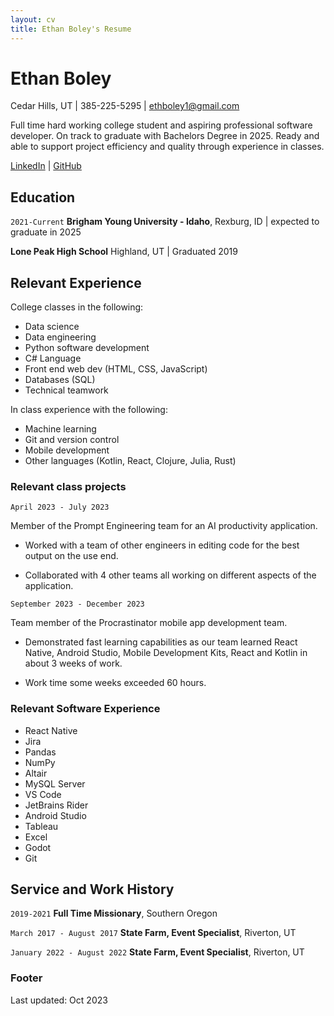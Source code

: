 ```yaml
---
layout: cv
title: Ethan Boley's Resume
---
```

# Ethan Boley

Cedar Hills, UT | 385-225-5295 | ethboley1@gmail.com

Full time hard working college student and aspiring professional software developer. On track to graduate with Bachelors Degree in 2025. Ready and able to support project efficiency and quality through experience in classes. 

<div id="webaddress">
<a href="https://www.linkedin.com/in/ethan-boley-a8b466284/">LinkedIn</a>
| <a href="https://github.com/ethanboley">GitHub</a>
</div>


## Education

`2021-Current`
__Brigham Young University - Idaho__, Rexburg, ID | expected to graduate in 2025

__Lone Peak High School__ Highland, UT | Graduated 2019

## Relevant Experience

College classes in the following: 
- Data science
- Data engineering 
- Python software development 
- C# Language
- Front end web dev (HTML, CSS, JavaScript)
- Databases (SQL)
- Technical teamwork

In class experience with the following: 
- Machine learning
- Git and version control
- Mobile development
- Other languages (Kotlin, React, Clojure, Julia, Rust)


### Relevant class projects

`April 2023 - July 2023`

Member of the Prompt Engineering team for an AI productivity application. 

- Worked with a team of other engineers in editing code for the best output on the use end. 

- Collaborated with 4 other teams all working on different aspects of the application. 

`September 2023 - December 2023`

Team member of the Procrastinator mobile app development team. 

- Demonstrated fast learning capabilities as our team learned React Native, Android Studio, Mobile Development Kits, React and Kotlin in about 3 weeks of work. 

- Work time some weeks exceeded 60 hours. 

### Relevant Software Experience

- React Native
- Jira
- Pandas
- NumPy
- Altair
- MySQL Server
- VS Code
- JetBrains Rider
- Android Studio
- Tableau
- Excel
- Godot
- Git

## Service and Work History


`2019-2021`
__Full Time Missionary__, Southern Oregon


`March 2017 - August 2017`
__State Farm, Event Specialist__, Riverton, UT


`January 2022 - August 2022`
__State Farm, Event Specialist__, Riverton, UT

### Footer

Last updated: Oct 2023


